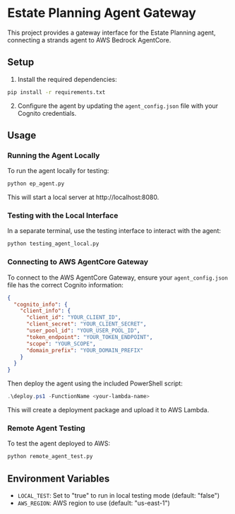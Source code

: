 # Estate Planning Agent Gateway

This project provides a gateway interface for the Estate Planning agent, connecting a strands agent to AWS Bedrock AgentCore.

## Setup

1. Install the required dependencies:

```bash
pip install -r requirements.txt
```

2. Configure the agent by updating the `agent_config.json` file with your Cognito credentials.

## Usage

### Running the Agent Locally

To run the agent locally for testing:

```bash
python ep_agent.py
```

This will start a local server at http://localhost:8080.

### Testing with the Local Interface

In a separate terminal, use the testing interface to interact with the agent:

```bash
python testing_agent_local.py
```

### Connecting to AWS AgentCore Gateway

To connect to the AWS AgentCore Gateway, ensure your `agent_config.json` file has the correct Cognito information:

```json
{
  "cognito_info": {
    "client_info": {
      "client_id": "YOUR_CLIENT_ID",
      "client_secret": "YOUR_CLIENT_SECRET",
      "user_pool_id": "YOUR_USER_POOL_ID",
      "token_endpoint": "YOUR_TOKEN_ENDPOINT",
      "scope": "YOUR_SCOPE",
      "domain_prefix": "YOUR_DOMAIN_PREFIX"
    }
  }
}
```

Then deploy the agent using the included PowerShell script:

```powershell
.\deploy.ps1 -FunctionName <your-lambda-name>
```

This will create a deployment package and upload it to AWS Lambda.

### Remote Agent Testing

To test the agent deployed to AWS:

```bash
python remote_agent_test.py
```

## Environment Variables

- `LOCAL_TEST`: Set to "true" to run in local testing mode (default: "false")
- `AWS_REGION`: AWS region to use (default: "us-east-1")